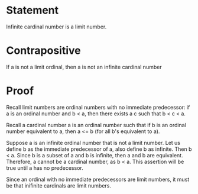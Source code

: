 # Statement

Infinite cardinal number is a limit number.

# Contrapositive

If a is not a limit ordinal, then a is not an infinite cardinal number

# Proof

Recall limit numbers are ordinal numbers with no immediate predecessor: if a is an ordinal number and b < a, then there exists a c such that b < c < a.

Recall a cardinal number a is an ordinal number such that if b is an ordinal number equivalent to a, then a <= b (for all b's equivalent to a).

Suppose a is an infinite ordinal number that is not a limit number. Let us define b as the immediate predecessor of a, also define b as infinite. Then b < a. Since b is a subset of a and b is infinite, then a and b are equivalent. Therefore, a cannot be a cardinal number, as b < a. This assertion will be true until a has no predecessor. 

Since an ordinal with no immediate predecessors are limit numbers, it must be that inifinite cardinals are limit numbers.


